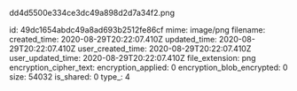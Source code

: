dd4d5500e334ce3dc49a898d2d7a34f2.png

id: 49dc1654abdc49a8ad693b2512fe86cf
mime: image/png
filename: 
created_time: 2020-08-29T20:22:07.410Z
updated_time: 2020-08-29T20:22:07.410Z
user_created_time: 2020-08-29T20:22:07.410Z
user_updated_time: 2020-08-29T20:22:07.410Z
file_extension: png
encryption_cipher_text: 
encryption_applied: 0
encryption_blob_encrypted: 0
size: 54032
is_shared: 0
type_: 4